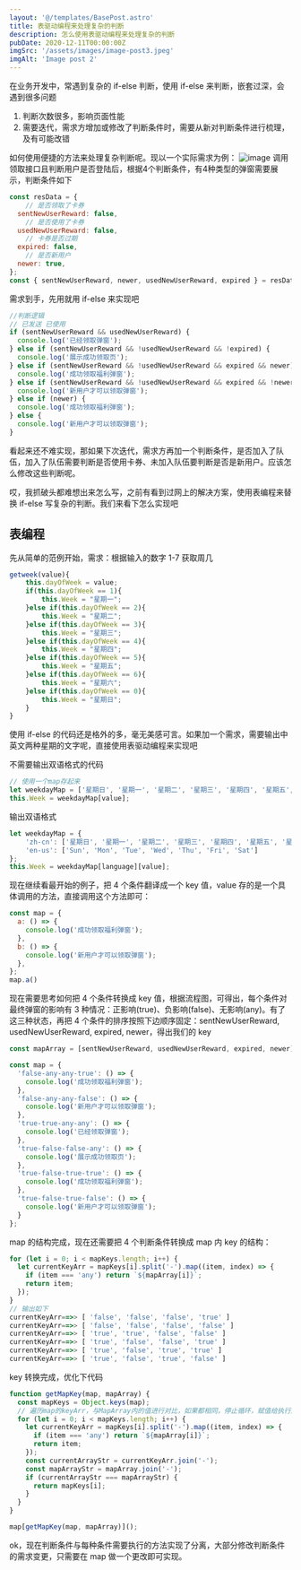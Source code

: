 ```yaml
---
layout: '@/templates/BasePost.astro'
title: 表驱动编程来处理复杂的判断
description: 怎么使用表驱动编程来处理复杂的判断
pubDate: 2020-12-11T00:00:00Z
imgSrc: '/assets/images/image-post3.jpeg'
imgAlt: 'Image post 2'
---
```

在业务开发中，常遇到复杂的 if-else 判断，使用 if-else 来判断，嵌套过深，会遇到很多问题

1. 判断次数很多，影响页面性能
2. 需要迭代，需求方增加或修改了判断条件时，需要从新对判断条件进行梳理，及有可能改错

如何使用便捷的方法来处理复杂判断呢。现以一个实际需求为例：
![image](https://user-images.githubusercontent.com/28968665/103154696-11128f80-47d4-11eb-8b47-a39bd247a2e4.png)
调用领取接口且判断用户是否登陆后，根据4个判断条件，有4种类型的弹窗需要展示，判断条件如下

```jsx
const resData = {
	// 是否领取了卡券
  sentNewUserReward: false,
	// 是否使用了卡券
  usedNewUserReward: false,
	// 卡券是否过期
  expired: false,
	// 是否新用户
  newer: true,
};
const { sentNewUserReward, newer, usedNewUserReward, expired } = resData;
```

需求到手，先用就用 if-else 来实现吧

```jsx
//判断逻辑
// 已发送 已使用
if (sentNewUserReward && usedNewUserReward) {
  console.log('已经领取弹窗');
} else if (sentNewUserReward && !usedNewUserReward && !expired) {
  console.log('展示成功领取页');
} else if (sentNewUserReward && !usedNewUserReward && expired && newer) {
  console.log('成功领取福利弹窗');
} else if (sentNewUserReward && !usedNewUserReward && expired && !newer) {
  console.log('新用户才可以领取弹窗');
} else if (newer) {
  console.log('成功领取福利弹窗');
} else {
  console.log('新用户才可以领取弹窗');
}
```

看起来还不难实现，那如果下次迭代，需求方再加一个判断条件，是否加入了队伍，加入了队伍需要判断是否使用卡券、未加入队伍要判断是否是新用户。应该怎么修改这些判断呢。

哎，我抓破头都难想出来怎么写，之前有看到过网上的解决方案，使用表编程来替换 if-else 写复杂的判断。我们来看下怎么实现吧

## 表编程

先从简单的范例开始，需求：根据输入的数字 1-7 获取周几

```jsx
getweek(value){
    this.dayOfWeek = value;
    if(this.dayOfWeek == 1){
        this.Week = "星期一";
    }else if(this.dayOfWeek == 2){
        this.Week = "星期二";
    }else if(this.dayOfWeek == 3){
        this.Week = "星期三";
    }else if(this.dayOfWeek == 4){
        this.Week = "星期四";
    }else if(this.dayOfWeek == 5){
        this.Week = "星期五";
    }else if(this.dayOfWeek == 6){
        this.Week = "星期六";
    }else if(this.dayOfWeek == 0){
        this.Week = "星期日";
    }      
}
```

使用 if-else 的代码还是格外的多，毫无美感可言。如果加一个需求，需要输出中英文两种星期的文字呢，直接使用表驱动编程来实现吧

不需要输出双语格式的代码

```jsx
// 使用一个map存起来
let weekdayMap = ['星期日', '星期一', '星期二', '星期三', '星期四', '星期五', '星期六'];
this.Week = weekdayMap[value];
```

输出双语格式

```jsx
let weekdayMap = {
    'zh-cn': ['星期日', '星期一', '星期二', '星期三', '星期四', '星期五', '星期六'],
    'en-us': ['Sun', 'Mon', 'Tue', 'Wed', 'Thu', 'Fri', 'Sat']
};
this.Week = weekdayMap[language][value];
```

现在继续看最开始的例子，把 4 个条件翻译成一个 key 值，value 存的是一个具体调用的方法，直接调用这个方法即可：

```jsx
const map = {
  a: () => {
    console.log('成功领取福利弹窗');
  },
  b: () => {
    console.log('新用户才可以领取弹窗');
  },
};
map.a()
```

现在需要思考如何把 4 个条件转换成 key 值，根据流程图，可得出，每个条件对最终弹窗的影响有 3 种情况：正影响(true)、负影响(false)、无影响(any)。有了这三种状态，再把 4 个条件的排序按照下边顺序固定：sentNewUserReward, usedNewUserReward, expired, newer，得出我们的 key

```jsx
const mapArray = [sentNewUserReward, usedNewUserReward, expired, newer];

const map = {
  'false-any-any-true': () => {
    console.log('成功领取福利弹窗');
  },
  'false-any-any-false': () => {
    console.log('新用户才可以领取弹窗');
  },
  'true-true-any-any': () => {
    console.log('已经领取弹窗');
  },
  'true-false-false-any': () => {
    console.log('展示成功领取页');
  },
  'true-false-true-true': () => {
    console.log('成功领取福利弹窗');
  },
  'true-false-true-false': () => {
    console.log('新用户才可以领取弹窗');
  }
};
```

map 的结构完成，现在还需要把 4 个判断条件转换成 map 内 key 的结构：

```jsx
for (let i = 0; i < mapKeys.length; i++) {
  let currentKeyArr = mapKeys[i].split('-').map((item, index) => {
    if (item === 'any') return `${mapArray[i]}`;
    return item;
  });
}
// 输出如下
currentKeyArr==>> [ 'false', 'false', 'false', 'true' ]
currentKeyArr==>> [ 'false', 'false', 'false', 'false' ]
currentKeyArr==>> [ 'true', 'true', 'false', 'false' ]
currentKeyArr==>> [ 'true', 'false', 'false', 'true' ]
currentKeyArr==>> [ 'true', 'false', 'true', 'true' ]
currentKeyArr==>> [ 'true', 'false', 'true', 'false' ]
```

key 转换完成，优化下代码

```jsx
function getMapKey(map, mapArray) {
  const mapKeys = Object.keys(map);
  // 遍历map的keyArr，与MapArray内的值进行对比，如果都相同，停止循环，赋值给执行的函数
  for (let i = 0; i < mapKeys.length; i++) {
    let currentKeyArr = mapKeys[i].split('-').map((item, index) => {
      if (item === 'any') return `${mapArray[i]}`;
      return item;
    });
    const currentArrayStr = currentKeyArr.join('-');
    const mapArrayStr = mapArray.join('-');
    if (currentArrayStr === mapArrayStr) {
      return mapKeys[i];
    }
  }
}

map[getMapKey(map, mapArray)]();
```

ok，现在判断条件与每种条件需要执行的方法实现了分离，大部分修改判断条件的需求变更，只需要在 map 做一个更改即可实现。